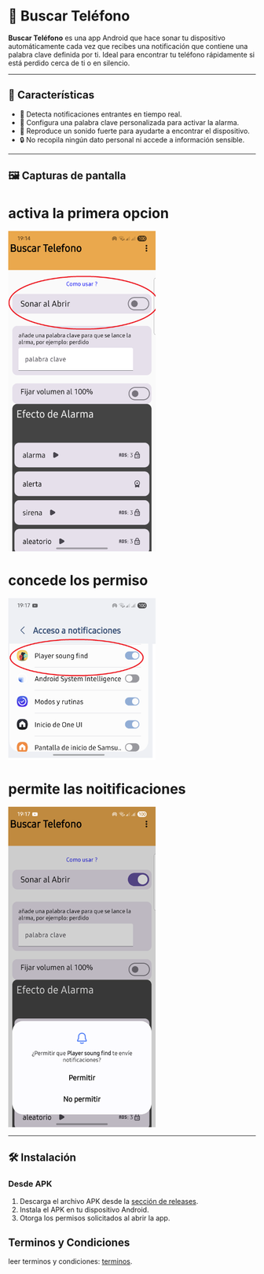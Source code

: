 # 📱 Buscar Teléfono

**Buscar Teléfono** es una app Android que hace sonar tu dispositivo automáticamente cada vez que recibes una notificación que contiene una palabra clave definida por ti. Ideal para encontrar tu teléfono rápidamente si está perdido cerca de ti o en silencio.

---

## 🚀 Características

- 🔔 Detecta notificaciones entrantes en tiempo real.
- 🔑 Configura una palabra clave personalizada para activar la alarma.
- 📢 Reproduce un sonido fuerte para ayudarte a encontrar el dispositivo.
- 🔒 No recopila ningún dato personal ni accede a información sensible.

---

## 🖼️ Capturas de pantalla
<html>
 <h1>
   activa la primera opcion
 </h1> 
<img src="screenshot/1.png" width="300"/>
  <h1>
    concede los permiso
  </h1>
<img src="screenshot/2.png" width="300"/>
<h1>
  permite las noitificaciones
</h1>
<img src="screenshot/3.png" width="300"/>
</html>


---

## 🛠️ Instalación

### Desde APK

1. Descarga el archivo APK desde la [sección de releases](https://github.com/tuusuario/BuscarTelefono/releases).
2. Instala el APK en tu dispositivo Android.
3. Otorga los permisos solicitados al abrir la app.

## Terminos y Condiciones
 leer terminos y condiciones: [terminos](https://github.com/kira107rh/BuscarTelefono/blob/main/T%C3%A9rminos%20y%20Condiciones).
